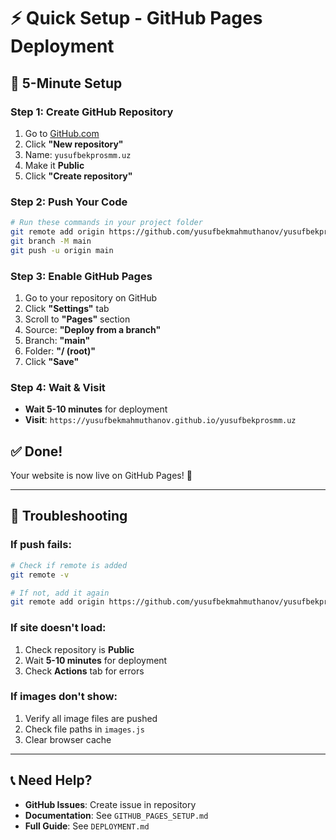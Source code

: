 # ⚡ Quick Setup - GitHub Pages Deployment

## 🚀 5-Minute Setup

### Step 1: Create GitHub Repository
1. Go to [GitHub.com](https://github.com)
2. Click **"New repository"**
3. Name: `yusufbekprosmm.uz`
4. Make it **Public**
5. Click **"Create repository"**

### Step 2: Push Your Code
```bash
# Run these commands in your project folder
git remote add origin https://github.com/yusufbekmahmuthanov/yusufbekprosmm.uz.git
git branch -M main
git push -u origin main
```

### Step 3: Enable GitHub Pages
1. Go to your repository on GitHub
2. Click **"Settings"** tab
3. Scroll to **"Pages"** section
4. Source: **"Deploy from a branch"**
5. Branch: **"main"**
6. Folder: **"/ (root)"**
7. Click **"Save"**

### Step 4: Wait & Visit
- **Wait 5-10 minutes** for deployment
- **Visit**: `https://yusufbekmahmuthanov.github.io/yusufbekprosmm.uz`

## ✅ Done!

Your website is now live on GitHub Pages! 🎉

---

## 🔧 Troubleshooting

### If push fails:
```bash
# Check if remote is added
git remote -v

# If not, add it again
git remote add origin https://github.com/yusufbekmahmuthanov/yusufbekprosmm.uz.git
```

### If site doesn't load:
1. Check repository is **Public**
2. Wait **5-10 minutes** for deployment
3. Check **Actions** tab for errors

### If images don't show:
1. Verify all image files are pushed
2. Check file paths in `images.js`
3. Clear browser cache

---

## 📞 Need Help?

- **GitHub Issues**: Create issue in repository
- **Documentation**: See `GITHUB_PAGES_SETUP.md`
- **Full Guide**: See `DEPLOYMENT.md` 